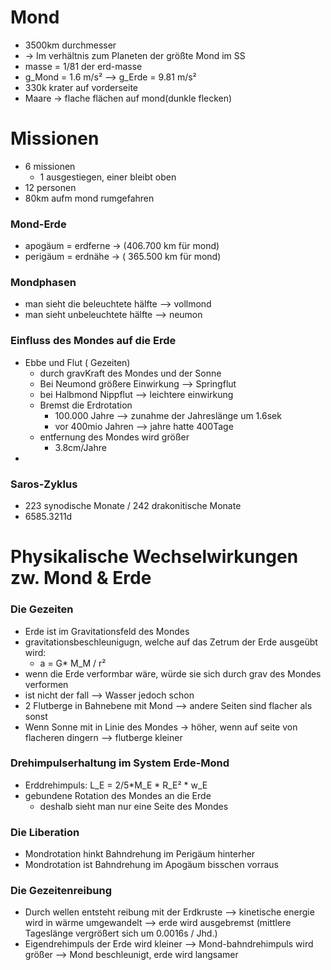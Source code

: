 # Mond

* 3500km durchmesser
* -> Im verhältnis zum Planeten der größte Mond im SS
* masse = 1/81 der erd-masse
* g_Mond = 1.6 m/s² --> g_Erde = 9.81 m/s²
* 330k krater auf vorderseite
* Maare -> flache flächen auf mond(dunkle flecken)

# Missionen
* 6 missionen
	* 1 ausgestiegen, einer bleibt oben
* 12 personen
* 80km aufm mond rumgefahren

### Mond-Erde

* apogäum = erdferne -> (406.700 km für mond)
* perigäum = erdnähe -> ( 365.500 km für mond)


### Mondphasen

* man sieht die beleuchtete hälfte --> vollmond
* man sieht unbeleuchtete hälfte --> neumon


### Einfluss des Mondes auf die Erde

* Ebbe und Flut ( Gezeiten)
	* durch gravKraft des Mondes und der Sonne
	* Bei Neumond größere Einwirkung --> Springflut
	* bei Halbmond Nippflut -->  leichtere einwirkung
	* Bremst die Erdrotation
		* 100.000 Jahre --> zunahme der Jahreslänge um 1.6sek
		* vor 400mio Jahren --> jahre hatte 400Tage
	* entfernung des Mondes wird größer
		* 3.8cm/Jahre
* 

### Saros-Zyklus
* 223 synodische Monate / 242 drakonitische Monate
* 6585.3211d

# Physikalische Wechselwirkungen zw. Mond & Erde

### Die Gezeiten
* Erde ist im Gravitationsfeld des Mondes
* gravitationsbeschleunigugn, welche auf das Zetrum der Erde ausgeübt wird:
	* a = G* M_M / r²
* wenn die Erde verformbar wäre, würde sie sich durch grav des Mondes verformen
* ist nicht der fall --> Wasser jedoch schon
* 2 Flutberge in Bahnebene mit Mond --> andere Seiten sind flacher als sonst
* Wenn Sonne mit in Linie des Mondes -> höher, wenn auf seite von flacheren dingern --> flutberge kleiner

### Drehimpulserhaltung im System Erde-Mond
* Erddrehimpuls: L_E = 2/5*M_E * R_E² * w_E
* gebundene Rotation des Mondes an die Erde
	* deshalb sieht man nur eine Seite des Mondes

### Die Liberation
* Mondrotation hinkt Bahndrehung im Perigäum hinterher 
* Mondrotation ist Bahndrehung im Apogäum bisschen vorraus

### Die Gezeitenreibung
* Durch wellen entsteht reibung mit der Erdkruste
	--> kinetische energie wird in wärme umgewandelt
	--> erde wird ausgebremst (mittlere Tageslänge vergrößert sich um 0.0016s / Jhd.)
* Eigendrehimpuls der Erde wird kleiner --> Mond-bahndrehimpuls wird größer
	--> Mond beschleunigt, erde wird langsamer
